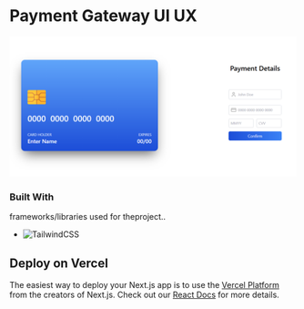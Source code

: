 # Payment Gateway  UI UX
![dp](https://github.com/senethmendis/credit-card-ui-ux/blob/main/public/Screenshot%202024-11-15%20220719-modified.png)

### Built With

 frameworks/libraries used for theproject..

* ![TailwindCSS](https://img.shields.io/badge/tailwindcss-%2338B2AC.svg?style=for-the-badge&logo=tailwind-css&logoColor=white)





## Deploy on Vercel

The easiest way to deploy your Next.js app is to use the [Vercel Platform](https://vercel.com/new?utm_medium=default-template&filter=next.js&utm_source=create-next-app&utm_campaign=create-next-app-readme) from the creators of Next.js.
Check out our [React Docs](https://react.dev/) for more details.
